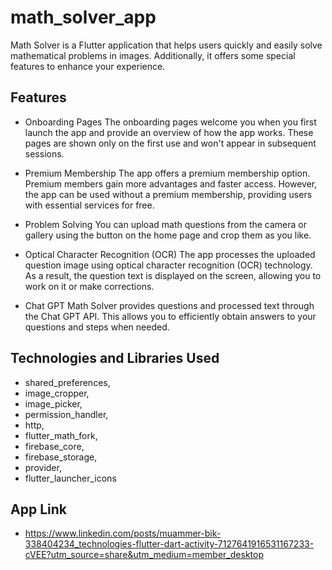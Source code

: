 # math_solver_app

Math Solver is a Flutter application that helps users quickly and easily solve mathematical problems in images. Additionally, it offers some special features to enhance your experience.

## Features
- Onboarding Pages
The onboarding pages welcome you when you first launch the app and provide an overview of how the app works. These pages are shown only on the first use and won't appear in subsequent sessions.

- Premium Membership
The app offers a premium membership option. Premium members gain more advantages and faster access. However, the app can be used without a premium membership, providing users with essential services for free.

- Problem Solving
You can upload math questions from the camera or gallery using the button on the home page and crop them as you like.

- Optical Character Recognition (OCR)
The app processes the uploaded question image using optical character recognition (OCR) technology. As a result, the question text is displayed on the screen, allowing you to work on it or make corrections.

- Chat GPT
Math Solver provides questions and processed text through the Chat GPT API. This allows you to efficiently obtain answers to your questions and steps when needed.

## Technologies and Libraries Used

  - shared_preferences,
  - image_cropper,
  - image_picker,
  - permission_handler,
  - http,
  - flutter_math_fork,
  - firebase_core,
  - firebase_storage,
  - provider,
  - flutter_launcher_icons

## App Link
 - https://www.linkedin.com/posts/muammer-bik-338404234_technologies-flutter-dart-activity-7127641916531167233-cVEE?utm_source=share&utm_medium=member_desktop
